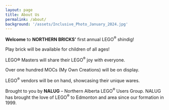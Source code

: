 ```yaml
---
layout: page
title: About Us
permalink: /about/
background: '/assets/Inclusive_Photo_January_2024.jpg'
---
```


<b>Welcome</b> to <b>NORTHERN BRICKS’</b> first annual LEGO<sup>®</sup> shindig!

Play brick will be available for children of all ages!

LEGO® Masters will share their LEGO<sup>®</sup> joy with everyone.

Over one hundred MOCs (My Own Creations) will be on display.

LEGO<sup>®</sup> vendors will be on hand, showcasing their unique
wares.

Brought to you by <b>NALUG</b> – Northern Alberta LEGO<sup>®</sup> Users
Group. NALUG has brought the love of LEGO<sup>®</sup> to Edmonton and
area since our formation in 1999.